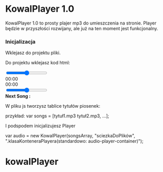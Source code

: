 # KowalPlayer 1.0

KowalPlayer 1.0 to prosty plajer mp3 do umieszczenia na stronie. Player będzie
w przyszłości rozwijany, ale już na ten moment jest funkcjonalny.

### Inicjalizacja
Wklejasz do projektu pliki.

Do projektu wklejasz kod html:

<link rel="stylesheet" href="https://use.fontawesome.com/releases/v5.6.1/css/all.css" integrity="sha384-gfdkjb5BdAXd+lj+gudLWI+BXq4IuLW5IT+brZEZsLFm++aCMlF1V92rMkPaX4PP" crossorigin="anonymous">

<div class="audio-player-container">
  <div class="player">
    <div  class="song-title"></div>
    <input type="range" class="song-slider" min="0" step="1">
    <div>
      <div class="current-time">00:00</div>
      <div class="duration">00:00</div>
    </div>
    <div class="controlers">
      <i class="fas fa-arrow-circle-left prev-song-KowalPlayer"></i>
      <i class="fas fa-play play-pause-button-KowalPlayer"></i>
      <i class="fas fa-arrow-circle-right next-song-KowalPlayer"></i>
      <input class="volume-slider" type="range" min="0" max="1" step="0.01">
    </div>
    <div class="next-song"><b>Next Song : </b></div>
  </div>
</div>
<script src="./script/scriptKowalPlayer.js"></script>

W pliku js tworzysz tablice tytułów piosenek:

przykład: var songs = [tytuł1.mp3 tytuł2.mp3, ...];

I podspodem inicjalizujesz Player

var audio = new KowalPlayer(songsArray, "sciezkaDoPlików", ".klasaKonteneraPlayera(standardowo: audio-player-container)");
# kowalPlayer
